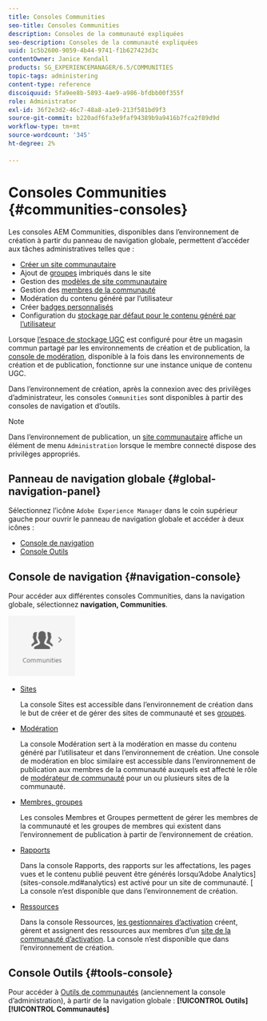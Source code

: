 ```yaml
---
title: Consoles Communities
seo-title: Consoles Communities
description: Consoles de la communauté expliquées
seo-description: Consoles de la communauté expliquées
uuid: 1c5b2600-9059-4b44-9741-f1b627423d3c
contentOwner: Janice Kendall
products: SG_EXPERIENCEMANAGER/6.5/COMMUNITIES
topic-tags: administering
content-type: reference
discoiquuid: 5fa9ee8b-5893-4ae9-a986-bfdbb00f355f
role: Administrator
exl-id: 36f2e3d2-46c7-48a8-a1e9-213f581bd9f3
source-git-commit: b220adf6fa3e9faf94389b9a9416b7fca2f89d9d
workflow-type: tm+mt
source-wordcount: '345'
ht-degree: 2%

---
```


# Consoles Communities {#communities-consoles}

Les consoles AEM Communities, disponibles dans l’environnement de création à partir du panneau de navigation globale, permettent d’accéder aux tâches administratives telles que :

* [Créer un site communautaire](sites-console.md)
* Ajout de [groupes](groups.md) imbriqués dans le site
* Gestion des [modèles de site communautaire](sites.md)
* Gestion des [membres de la communauté](members.md)
* [](moderate-ugc.md) Modération du contenu généré par l’utilisateur
* Créer [badges personnalisés](badges.md)
* Configuration du [stockage par défaut pour le contenu généré par l’utilisateur](srp-config.md)

Lorsque [l’espace de stockage UGC](working-with-srp.md) est configuré pour être un magasin commun partagé par les environnements de création et de publication, la [console de modération](moderation.md), disponible à la fois dans les environnements de création et de publication, fonctionne sur une instance unique de contenu UGC.

Dans l’environnement de création, après la connexion avec des privilèges d’administrateur, les consoles `Communities` sont disponibles à partir des consoles de navigation et d’outils.

>[!NOTE]
>
>Dans l’environnement de publication, un [site communautaire](sites-console.md) affiche un élément de menu `Administration` lorsque le membre connecté dispose des privilèges appropriés.

## Panneau de navigation globale {#global-navigation-panel}

Sélectionnez l’icône `Adobe Experience Manager` dans le coin supérieur gauche pour ouvrir le panneau de navigation globale et accéder à deux icônes :

* [Console de navigation](#navigation-console)
* [Console Outils](tools.md)

## Console de navigation {#navigation-console}

Pour accéder aux différentes consoles Communities, dans la navigation globale, sélectionnez **navigation, Communities**.

![communautés](assets/communities.png)

* [Sites](sites-console.md)

   La console Sites est accessible dans l’environnement de création dans le but de créer et de gérer des sites de communauté et ses [groupes](groups.md).

* [Modération](moderation.md)

   La console Modération sert à la modération en masse du contenu généré par l’utilisateur et dans l’environnement de création. Une console de modération en bloc similaire est accessible dans l’environnement de publication aux membres de la communauté auxquels est affecté le rôle de [modérateur de communauté](users.md#publishenvironmentusersandgroups) pour un ou plusieurs sites de la communauté.

* [Membres, groupes](members.md)

   Les consoles Membres et Groupes permettent de gérer les membres de la communauté et les groupes de membres qui existent dans l’environnement de publication à partir de l’environnement de création.

* [Rapports](reports.md)

   Dans la console Rapports, des rapports sur les affectations, les pages vues et le contenu publié peuvent être générés lorsqu’Adobe Analytics](sites-console.md#analytics) est activé pour un site de communauté. [ La console n’est disponible que dans l’environnement de création.

* [Ressources](resources.md)

   Dans la console Ressources, [les gestionnaires d’activation](enablement.md#communitymanagers) créent, gèrent et assignent des ressources aux membres d’un [site de la communauté d’activation](overview.md#enablement-community). La console n’est disponible que dans l’environnement de création.

## Console Outils {#tools-console}

Pour accéder à [Outils de communautés](tools.md) (anciennement la console d’administration), à partir de la navigation globale : **[!UICONTROL Outils]** **[!UICONTROL Communautés]**
